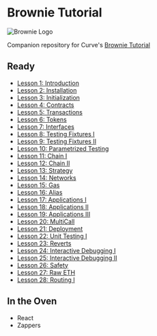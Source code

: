# Brownie Tutorial

![Brownie Logo](https://miro.medium.com/max/494/0*xQ_UNKBVoMgX5ND1.png)

Companion repository for Curve's [Brownie Tutorial](https://www.youtube.com/playlist?list=PLVOHzVzbg7bFUaOGwN0NOgkTItUAVyBBQ) 

## Ready

* [Lesson 1: Introduction](/lesson-01-introduction)
* [Lesson 2: Installation](/lesson-02-installation)
* [Lesson 3: Initialization](/lesson-03-initialization)
* [Lesson 4: Contracts](/lesson-04-contracts)
* [Lesson 5: Transactions](/lesson-05-transactions)
* [Lesson 6: Tokens](/lesson-06-tokens)
* [Lesson 7: Interfaces](/lesson-07-interfaces)
* [Lesson 8: Testing Fixtures I](/lesson-08-fixtures-i)
* [Lesson 9: Testing Fixtures II](/lesson-09-fixtures-ii)
* [Lesson 10: Parametrized Testing](/lesson-10-parametrization)
* [Lesson 11: Chain I](/lesson-11-chain-i)
* [Lesson 12: Chain II](/lesson-12-chain-ii)
* [Lesson 13: Strategy](/lesson-13-strategy)
* [Lesson 14: Networks](/lesson-14-networks)
* [Lesson 15: Gas](/lesson-15-gas)
* [Lesson 16: Alias](/lesson-16-alias) 
* [Lesson 17: Applications I](/lesson-17-applications-i) 
* [Lesson 18: Applications II](/lesson-18-applications-ii) 
* [Lesson 19: Applications III](/lesson-19-applications-iii) 
* [Lesson 20: MultiCall](/lesson-20-multicall)
* [Lesson 21: Deployment](/lesson-21-deployment)
* [Lesson 22: Unit Testing I](/lesson-22-unit-testing-i)
* [Lesson 23: Reverts](/lesson-23-reverts)
* [Lesson 24: Interactive Debugging I](/lesson-24-interactive-i)
* [Lesson 25: Interactive Debugging II](/lesson-25-interactive-ii)
* [Lesson 26: Safety](/lesson-26-safety)
* [Lesson 27: Raw ETH](/lesson-27-raw-eth)
* [Lesson 28: Routing I](/lesson-28-routing-i)

## In the Oven
* React
* Zappers
